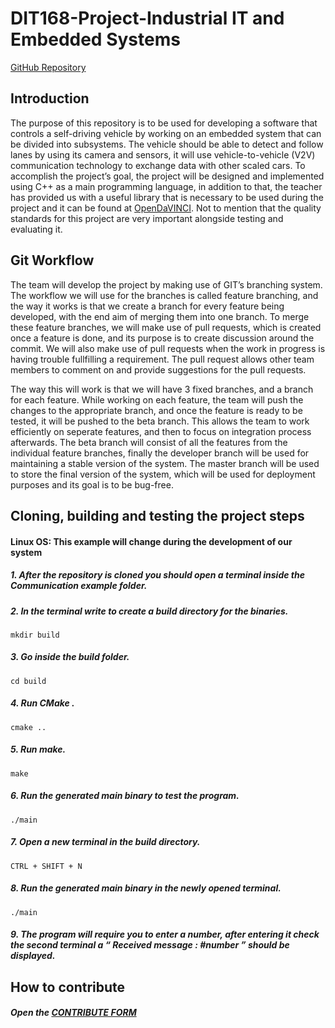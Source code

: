 # DIT168-Project-Industrial IT and Embedded Systems 
[GitHub Repository](https://github.com/martincukal/DIT168)


## Introduction

The purpose of this repository is to be used for developing a software that controls a self-driving vehicle by working on an embedded system that can be divided into subsystems. The vehicle should be able to detect and follow lanes by using its camera and sensors, it will use vehicle-to-vehicle (V2V) communication technology to exchange data with other scaled cars. 
To accomplish the project’s goal, the project will be designed and implemented using C++ as a main programming language, in addition to that, the teacher has provided us with a useful library that is necessary to be used during the project and it can be found at [OpenDaVINCI](http://opendavinci.cse.chalmers.se/www/#). Not to mention that the quality standards for this project are very important alongside testing and evaluating it.


## Git Workflow

The team will develop the project by making use of GIT’s branching system. The workflow we will use for the branches is called feature branching, and the way it works is that we create a branch for every feature being developed, with the end aim of merging them into one branch. To merge these feature branches, we will make use of pull requests, which is created once a feature is done, and its purpose is to create discussion around the commit. We will also make use of pull requests when the work in progress is having trouble fullfilling a requirement. The pull request allows other team members to comment on and provide suggestions for the pull requests.

The way this will work is that we will have 3 fixed branches, and a branch for each feature. While working on each feature, the team will push the changes to the appropriate branch, and once the feature is ready to be tested, it will be pushed to the beta branch. This allows the team to work efficiently on seperate features, and then to focus on integration process afterwards. The beta branch will consist of all the features from the individual feature branches, finally the developer branch will be used for maintaining a stable version of the system. The master branch will be used to store the final version of the system, which will be used for deployment purposes and its goal is to be bug-free.


## Cloning, building and testing the project steps

#### Linux OS: This example will change during the development of our system

##### 1. After the repository is cloned you should open a terminal inside the Communication example folder.

##### 2. In the terminal write  to create a build directory for the binaries.
` mkdir build `

##### 3. Go inside the build folder.
`cd build `

##### 4. Run CMake .
` cmake .. `

##### 5. Run make.
` make `

##### 6. Run the generated main binary to test the program.
` ./main `

##### 7. Open a new terminal in the build directory.
` CTRL + SHIFT + N `

##### 8. Run the generated main binary in the newly opened terminal.
` ./main `

##### 9. The program will require you to enter a number, after entering it check the second terminal a “ Received message : #number ” should be displayed.


## How to contribute

##### Open the [CONTRIBUTE FORM](https://github.com/martincukal/DIT168/blob/master/CONTRIBUTING.md)

